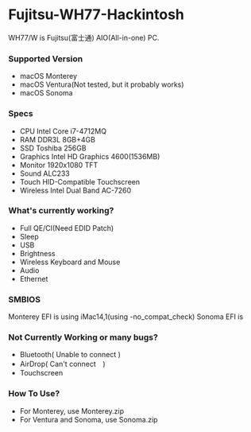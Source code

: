 # Fujitsu-WH77-Hackintosh
WH77/W is Fujitsu(富士通) AIO(All-in-one) PC.
### Supported Version
- macOS Monterey
- macOS Ventura(Not tested, but it probably works)
- macOS Sonoma
### Specs
- CPU Intel Core i7-4712MQ
- RAM DDR3L 8GB+4GB
- SSD Toshiba 256GB 
- Graphics Intel HD Graphics 4600(1536MB)
- Monitor 1920x1080 TFT
- Sound ALC233
- Touch HID-Compatible Touchscreen
- Wireless Intel Dual Band AC-7260
### What's currently working?
- Full QE/CI(Need EDID Patch)
- Sleep
- USB
- Brightness
- Wireless Keyboard and Mouse
- Audio
- Ethernet
### SMBIOS
Monterey EFI is using iMac14,1(using -no_compat_check)
Sonoma EFI is
### Not Currently Working or many bugs?
- Bluetooth( Unable to connect )
- AirDrop( Can't connect　)
- Touchscreen
### How To Use?
- For Monterey, use Monterey.zip
- For Ventura and Sonoma, use Sonoma.zip
